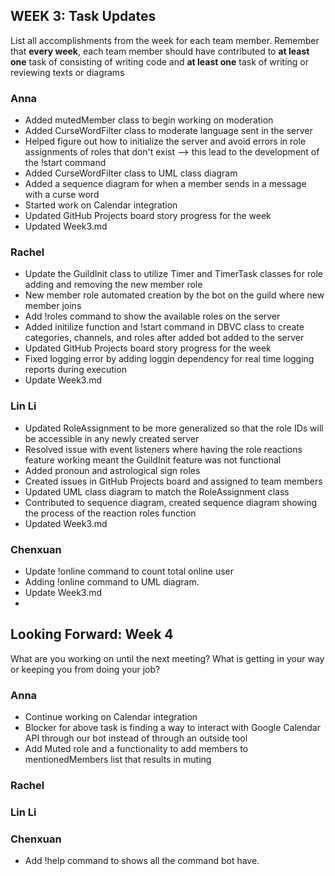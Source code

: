 ## WEEK 3: Task Updates

List all accomplishments from the week for each team member. Remember that **every week**, each team member should have contributed to **at least one** task of consisting of writing code and **at least one** task of writing or reviewing texts or diagrams

### Anna
- Added mutedMember class to begin working on moderation
- Added CurseWordFilter class to moderate language sent in the server
- Helped figure out how to initialize the server and avoid errors in role assignments of roles that don't exist --> this lead to the development of the !start command
- Added CurseWordFilter class to UML class diagram
- Added a sequence diagram for when a member sends in a message with a curse word
- Started work on Calendar integration
- Updated GitHub Projects board story progress for the week
- Updated Week3.md
### Rachel
- Update the GuildInit class to utilize Timer and TimerTask classes for role adding and removing the new member role
- New member role automated creation by the bot on the guild where new member joins
- Add !roles command to show the available roles on the server
- Added initilize function and !start command in DBVC class to create categories, channels, and roles after added bot added to the server
- Updated GitHub Projects board story progress for the week
- Fixed logging error by adding loggin dependency for real time logging reports during execution
- Update Week3.md
### Lin Li
- Updated RoleAssignment to be more generalized so that the role IDs will be accessible in any newly created server
- Resolved issue with event listeners where having the role reactions feature working meant the GuildInit feature was not functional
- Added pronoun and astrological sign roles
- Created issues in GitHub Projects board and assigned to team members
- Updated UML class diagram to match the RoleAssignment class
- Contributed to sequence diagram, created sequence diagram showing the process of the reaction roles function
- Updated Week3.md
### Chenxuan
- Update !online command to count total online user
- Adding !online command to UML diagram.
- Update Week3.md
- 
## Looking Forward: Week 4
What are you working on until the next meeting? What is getting in your way or keeping you from doing your job?

### Anna
- Continue working on Calendar integration
- Blocker for above task is finding a way to interact with Google Calendar API through our bot instead of through an outside tool
- Add Muted role and a functionality to add members to mentionedMembers list that results in muting
### Rachel
### Lin Li
### Chenxuan
- Add !help command to shows all the command bot have.
